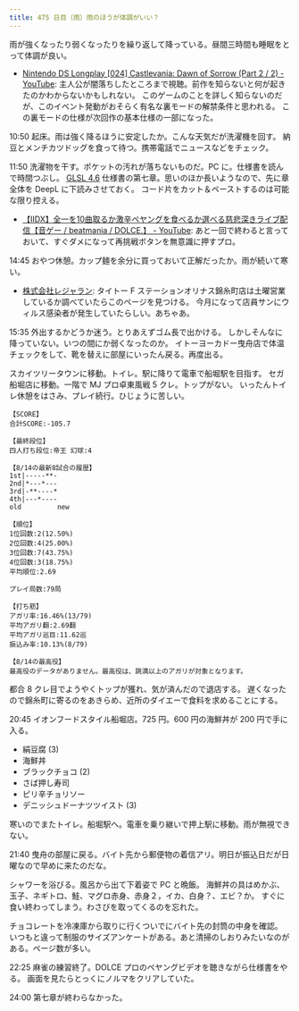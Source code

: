 ```yaml
---
title: 475 日目（雨）雨のほうが体調がいい？
---
```


雨が強くなったり弱くなったりを繰り返して降っている。昼間三時間も睡眠をとって体調が良い。

* [Nintendo DS Longplay [024] Castlevania: Dawn of Sorrow (Part 2 / 2) - YouTube](https://www.youtube.com/watch?v=7d_Ye7sm84I):
  主人公が闇落ちしたところまで視聴。前作を知らないと何が起きたのかわからないかもしれない。
  このゲームのことを詳しく知らないのだが、このイベント発動がおそらく有名な裏モードの解禁条件と思われる。
  この裏モードの仕様が次回作の基本仕様の一部になった。

10:50 起床。雨は強く降るほうに安定したか。こんな天気だが洗濯機を回す。
納豆とメンチカツドッグを食って待つ。携帯電話でニュースなどをチェック。

11:50 洗濯物を干す。ポケットの汚れが落ちないものだ。PC に。仕様書を読んで時間つぶし。
[GLSL 4.6][glsl460] 仕様書の第七章。思いのほか長いようなので、先に章全体を DeepL に下読みさせておく。
コード片をカット＆ペーストするのは可能な限り控える。

* [【IIDX】全一を10曲取るか激辛ペヤングを食べるか選べる慈悲深きライブ配信【音ゲー / beatmania / DOLCE.】 - YouTube](https://www.youtube.com/watch?v=vEEstvuYrow):
  あと一回で終わると言っておいて、すぐダメになって再挑戦ボタンを無意識に押すプロ。

14:45 おやつ休憩。カップ麺を余分に買っておいて正解だったか。雨が続いて寒い。

* [株式会社レジャラン](https://www.leisurelan.co.jp/): タイトー F ステーションオリナス錦糸町店は土曜営業しているか調べていたらこのページを見つける。
  今月になって店員サンにウィルス感染者が発生していたらしい。あちゃあ。

15:35 外出するかどうか迷う。とりあえずゴム長で出かける。
しかしそんなに降っていない。いつの間にか弱くなったのか。
イトーヨーカドー曳舟店で体温チェックをして、靴を替えに部屋にいったん戻る。再度出る。

スカイツリータウンに移動。トイレ。駅に降りて電車で船堀駅を目指す。
セガ船堀店に移動。一階で MJ プロ卓東風戦 5 クレ。トップがない。
いったんトイレ休憩をはさみ、プレイ続行。ひじょうに苦しい。

```text
【SCORE】
合計SCORE:-105.7

【最終段位】
四人打ち段位:帝王 幻球:4

【8/14の最新8試合の履歴】
1st|-----**-
2nd|*---*---
3rd|-**----*
4th|---*----
old         new

【順位】
1位回数:2(12.50%)
2位回数:4(25.00%)
3位回数:7(43.75%)
4位回数:3(18.75%)
平均順位:2.69

プレイ局数:79局

【打ち筋】
アガリ率:16.46%(13/79)
平均アガリ翻:2.69翻
平均アガリ巡目:11.62巡
振込み率:10.13%(8/79)

【8/14の最高役】
最高役のデータがありません。最高役は、跳満以上のアガリが対象となります。
```

都合 8 クレ目でようやくトップが獲れ、気が済んだので退店する。
遅くなったので錦糸町に寄るのをあきらめ、近所のダイエーで食料を求めることにする。

20:45 イオンフードスタイル船堀店。725 円。600 円の海鮮丼が 200 円で手に入る。

* 絹豆腐 (3)
* 海鮮丼
* ブラックチョコ (2)
* さば押し寿司
* ピリ辛チョリソー
* デニッシュドーナツツイスト (3)

寒いのでまたトイレ。船堀駅へ。電車を乗り継いで押上駅に移動。雨が無視できない。

21:40 曳舟の部屋に戻る。バイト先から郵便物の着信アリ。明日が振込日だが日曜なので早めに来たのだな。

シャワーを浴びる。風呂から出て下着姿で PC と晩飯。
海鮮丼の具はめかぶ、玉子、ネギトロ、鮭、マグロ赤身、赤身２，イカ、白身？、エビ？か。
すぐに食い終わってしまう。わさびを取ってくるのを忘れた。

チョコレートを冷凍庫から取りに行くついでにバイト先の封筒の中身を確認。
いつもと違って制服のサイズアンケートがある。あと清掃のしおりみたいなのがある。ページ数が多い。

22:25 麻雀の練習終了。DOLCE プロのペヤングビデオを聴きながら仕様書をやる。
画面を見たらとっくにノルマをクリアしていた。

24:00 第七章が終わらなかった。

[glsl460]: https://www.khronos.org/registry/OpenGL/specs/gl/GLSLangSpec.4.60.html
